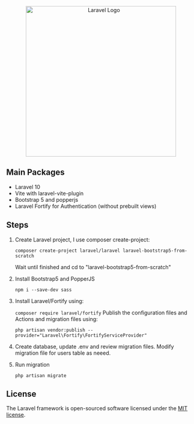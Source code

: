 <p align="center"><a href="https://laravel.com" target="_blank"><img src="https://raw.githubusercontent.com/laravel/art/master/logo-lockup/5%20SVG/2%20CMYK/1%20Full%20Color/laravel-logolockup-cmyk-red.svg" width="400" alt="Laravel Logo"></a></p>

## Main Packages
- Laravel 10
- Vite with laravel-vite-plugin
- Bootstrap 5 and popperjs
- Laravel Fortify for Authentication (without prebuilt views)
## Steps
1. Create Laravel project, I use composer create-project:

    ``
    composer create-project laravel/laravel laravel-bootstrap5-from-scratch
    ``
    
    Wait until finished and cd to "laravel-bootstrap5-from-scratch"
2. Install Bootstrap5 and PopperJS

    ``
    npm i --save-dev sass
    ``
    
3. Install Laravel/Fortify using:
   
   ``
   composer require laravel/fortify
   ``
   Publish the configuration files and Actions and migration files using:
   
   ``
   php artisan vendor:publish --provider="Laravel\Fortify\FortifyServiceProvider"
   ``
4. Create database, update .env and review migration files. Modify migration file for users table as neeed.
5. Run migration

   ``
   php artisan migrate
   ``
   
## License

The Laravel framework is open-sourced software licensed under the [MIT license](https://opensource.org/licenses/MIT).
